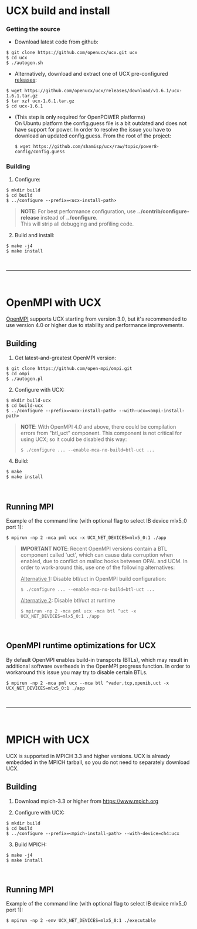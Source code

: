 # UCX build and install

### Getting the source


* Download latest code from github:  
```
$ git clone https://github.com/openucx/ucx.git ucx
$ cd ucx
$ ./autogen.sh
```

* Alternatively, download and extract one of UCX pre-configured [releases](http://github.com/openucx/ucx/releases):
```
$ wget https://github.com/openucx/ucx/releases/download/v1.6.1/ucx-1.6.1.tar.gz
$ tar xzf ucx-1.6.1.tar.gz
$ cd ucx-1.6.1
```

* (This step is only required for OpenPOWER platforms)  
  On Ubuntu platform the config.guess file is a bit outdated and does not have support for power. In order to resolve the issue you have to download an updated config.guess. From the root of the project:  
  ```
  $ wget https://github.com/shamisp/ucx/raw/topic/power8-config/config.guess
  ```

### Building

1. Configure:  
  ```
  $ mkdir build
  $ cd build
  $ ../configure --prefix=<ucx-install-path>
  ```  
  > **NOTE**: For best performance configuration, use **../contrib/configure-release** instead of **../configure**.  
  > This will strip all debugging and profiling code.  

2. Build and install:  
  ```
  $ make -j4
  $ make install
  ```

<br/>

---
<br/>

# OpenMPI with UCX

[OpenMPI](www.open-mpi.org) supports UCX starting from version 3.0, but it's recommended to use 
version 4.0 or higher due to stability and performance improvements.

## Building

1. Get latest-and-greatest OpenMPI version:  
  ```
  $ git clone https://github.com/open-mpi/ompi.git
  $ cd ompi
  $ ./autogen.pl
  ```

2. Configure with UCX:  
  ```
  $ mkdir build-ucx
  $ cd build-ucx
  $ ../configure --prefix=<ucx-install-path> --with-ucx=<ompi-install-path>
  ```
> **NOTE**: With OpenMPI 4.0 and above, there could be compilation errors from "btl_uct" component.
> This component is not critical for using UCX; so it could be disabled this way:
> ```
> $ ./configure ... --enable-mca-no-build=btl-uct ...
> ```  

4. Build: 
  ```bash
  $ make
  $ make install
  ```

<br/>

## Running MPI

Example of the command line (with optional flag to select IB device mlx5_0 port 1):  
```
$ mpirun -np 2 -mca pml ucx -x UCX_NET_DEVICES=mlx5_0:1 ./app
```
> **IMPORTANT NOTE**: Recent OpenMPI versions contain a BTL component called 'uct', which can cause data corruption when enabled, due to conflict on malloc hooks between OPAL and UCM. 
> In order to work-around this, use one of the following alternatives:
> 
> <u>Alternative 1</u>: Disable btl/uct in OpenMPI build configuration:
> ```
> $ ./configure ... --enable-mca-no-build=btl-uct ...
> ```
>
> <u>Alternative 2</u>: Disable btl/uct at runtime
> ```
> $ mpirun -np 2 -mca pml ucx -mca btl ^uct -x UCX_NET_DEVICES=mlx5_0:1 ./app
> ```

<br/>

## OpenMPI runtime optimizations for UCX
By default OpenMPI enables build-in transports (BTLs), which may result in additional software overheads in the OpenMPI progress function. In order to workaround this issue you may try to disable certain BTLs.
```
$ mpirun -np 2 -mca pml ucx --mca btl ^vader,tcp,openib,uct -x UCX_NET_DEVICES=mlx5_0:1 ./app
```

<br/>

---
<br/>

# MPICH with UCX
UCX is supported in MPICH 3.3 and higher versions. 
UCX is already embedded in the MPICH tarball, so you do not need to separately download UCX.

## Building

1. Download mpich-3.3 or higher from https://www.mpich.org

2. Configure with UCX:  
```
$ mkdir build
$ cd build
$ ../configure --prefix=<mpich-install-path> --with-device=ch4:ucx
```

3. Build MPICH: 
```
$ make -j4
$ make install
```

<br/>

## Running MPI
Example of the command line (with optional flag to select IB device mlx5_0 port 1):
```
$ mpirun -np 2 -env UCX_NET_DEVICES=mlx5_0:1 ./executable
```

